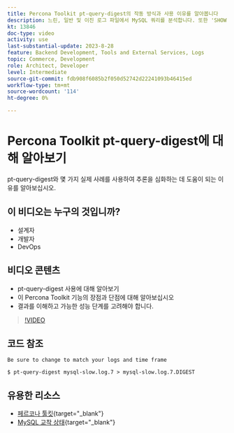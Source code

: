 ```yaml
---
title: Percona Toolkit pt-query-digest의 작동 방식과 사용 이유를 알아봅니다
description: 느린, 일반 및 이진 로그 파일에서 MySQL 쿼리를 분석합니다. 또한 'SHOW PROCESSLIST'의 쿼리와 tcpdump의 MySQL 프로토콜 데이터를 분석할 수 있습니다.
kt: 13846
doc-type: video
activity: use
last-substantial-update: 2023-8-28
feature: Backend Development, Tools and External Services, Logs
topic: Commerce, Development
role: Architect, Developer
level: Intermediate
source-git-commit: fdb908f6085b2f050d52742d22241093b46415ed
workflow-type: tm+mt
source-wordcount: '114'
ht-degree: 0%

---
```


# Percona Toolkit pt-query-digest에 대해 알아보기

pt-query-digest와 몇 가지 실제 사례를 사용하여 추론을 심화하는 데 도움이 되는 이유를 알아보십시오.

## 이 비디오는 누구의 것입니까?

- 설계자
- 개발자
- DevOps

## 비디오 콘텐츠

- pt-query-digest 사용에 대해 알아보기
- 이 Percona Toolkit 기능의 장점과 단점에 대해 알아보십시오
- 결과를 이해하고 가능한 성능 단계를 고려해야 합니다.

>[!VIDEO](https://video.tv.adobe.com/v/3423480?learn=on)

## 코드 참조

```MYSQL
Be sure to change to match your logs and time frame

$ pt-query-digest mysql-slow.log.7 > mysql-slow.log.7.DIGEST
```

## 유용한 리소스

- [페르코나 툴킷](https://docs.percona.com/percona-toolkit/pt-query-digest.html){target="_blank"}
- [MySQL 교착 상태](https://experienceleague.adobe.com/docs/commerce-knowledge-base/kb/troubleshooting/database/deadlocks-in-mysql.html){target="_blank"}
